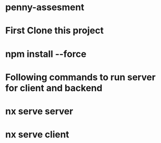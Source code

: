 # penny-assesment
# First Clone this project 
# npm install --force

# Following commands to run server for client and backend
# nx serve server
# nx serve client 
